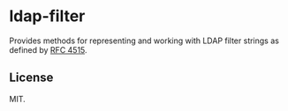 # ldap-filter

Provides methods for representing and working with LDAP filter
strings as defined by [RFC 4515](https://datatracker.ietf.org/doc/html/rfc4515).

## License

MIT.
